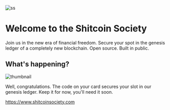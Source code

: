 ![ss](https://github.com/user-attachments/assets/f7c9919f-efd3-412f-a988-ed53d4e2b1b4)

# Welcome to the Shitcoin Society

Join us in the new era of financial freedom. Secure your spot in the genesis ledger of a completely new blockchain. Open source. Built in public.

## What's happening?

![thumbnail](https://github.com/user-attachments/assets/5b932d58-58c4-4d38-a4b5-cff5a0ae137d)

Well, congratulations. The code on your card secures your slot in our genesis ledger. Keep it for now, you'll need it soon.

https://www.shitcoinsociety.com
